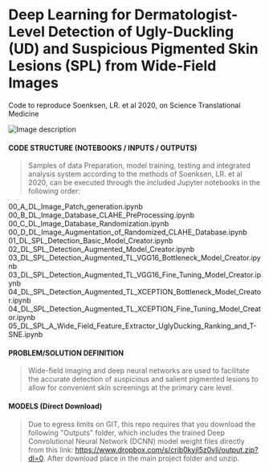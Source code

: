 # Deep Learning for Dermatologist-Level Detection of Ugly-Duckling (UD) and Suspicious Pigmented Skin Lesions (SPL) from Wide-Field Images
Code to reproduce Soenksen, LR. et al 2020, on Science Translational Medicine

![Image description](src/notebook_imgs/SPL_UD_DL_Fig1.jpg)


#### CODE STRUCTURE (NOTEBOOKS / INPUTS / OUTPUTS)

> Samples of data Preparation, model training, testing and integrated analysis system according to the methods of Soenksen, LR. et al 2020, can be executed through the included Jupyter notebooks in the following order:

00_A_DL_Image_Patch_generation.ipynb
00_B_DL_Image_Database_CLAHE_PreProcessing.ipynb
00_C_DL_Image_Database_Randomization.ipynb
00_D_DL_Image_Augmentation_of_Randomized_CLAHE_Database.ipynb
01_DL_SPL_Detection_Basic_Model_Creator.ipynb
02_DL_SPL_Detection_Augmented_Model_Creator.ipynb
03_DL_SPL_Detection_Augmented_TL_VGG16_Bottleneck_Model_Creator.ipynb
03_DL_SPL_Detection_Augmented_TL_VGG16_Fine_Tuning_Model_Creator.ipynb
04_DL_SPL_Detection_Augmented_TL_XCEPTION_Bottleneck_Model_Creator.ipynb
04_DL_SPL_Detection_Augmented_TL_XCEPTION_Fine_Tuning_Model_Creator.ipynb
05_DL_SPL_A_Wide_Field_Feature_Extractor_UglyDucking_Ranking_and_T-SNE.ipynb

#### PROBLEM/SOLUTION DEFINITION
> Wide-field imaging and deep neural networks are used to facilitate the accurate detection of suspicious and salient pigmented lesions to allow for convenient skin screenings at the primary care level.

#### MODELS (Direct Download)
> Due to egress limits on GIT, this repo requires that you download the following "Outputs" folder, which includes the trained Deep Convolutional Neural Network (DCNN) model weight files directly from this link: https://www.dropbox.com/s/crib0kyjl5z0vli/output.zip?dl=0. After download place in the main project folder and unzip.
